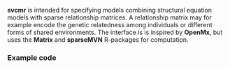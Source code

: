 **svcmr** is intended for specifying models combining structural
equation models with sparse relationship matrices. A relationship matrix
may for example encode the genetic relatedness among individuals or
different forms of shared environments. The interface is is inspired by
**OpenMx**, but uses the **Matrix** and **sparseMVN** R-packages for
computation.

### Example code
